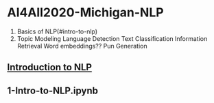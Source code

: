 # AI4All2020-Michigan-NLP

1. Basics of NLP(#intro-to-nlp)
2. Topic Modeling
Language Detection
Text Classification
Information Retrieval
Word embeddings??
Pun Generation

## [Introduction to NLP](#intro-to-nlp)
## 1-Intro-to-NLP.ipynb

